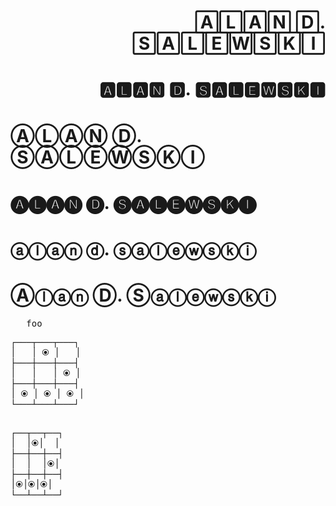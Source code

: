 <h1 align="right">🄰🄻🄰🄽 🄳. 🅂🄰🄻🄴🅆🅂🄺🄸</h1>

<h1 align="right">🅰🅻🅰🅽 🅳. 🆂🅰🅻🅴🆆🆂🅺🅸</h1>

# ⒶⓁⒶⓃ Ⓓ. ⓈⒶⓁⒺⓌⓈⓀⒾ

# 🅐🅛🅐🅝 🅓. 🅢🅐🅛🅔🅦🅢🅚🅘

# ⓐⓛⓐⓝ ⓓ. ⓢⓐⓛⓔⓦⓢⓚⓘ

# Ⓐⓛⓐⓝ Ⓓ. Ⓢⓐⓛⓔⓦⓢⓚⓘ

<pre>
   foo
</pre>

<pre>
┌───┬───┬───┐
│   │ ⦿ │   │
├───┼───┼───┤
│   │   │ ⦿ │
├───┼───┼───┤
│ ⦿ │ ⦿ │ ⦿ │
└───┴───┴───┘
</pre>

<pre>

┌──┬──┬──┐
│  │⦿│  │
├──┼──┼──┤
│  │  │⦿│
├──┼──┼──┤
│⦿│⦿│⦿│
└──┴──┴──┘
</pre>


